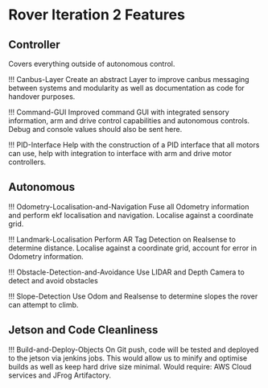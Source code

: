 # Rover Iteration 2 Features

## Controller
Covers everything outside of autonomous control.

!!! Canbus-Layer
    Create an abstract Layer to improve canbus messaging between systems and modularity as well as documentation as code for handover purposes.

!!! Command-GUI
    Improved command GUI with integrated sensory information, arm and drive control capabilities and autonomous controls. Debug and console values should also be sent here.

!!! PID-Interface
    Help with the construction of a PID interface that all motors can use, help with integration to interface with arm and drive motor controllers.

## Autonomous

!!! Odometry-Localisation-and-Navigation
    Fuse all Odometry information and perform ekf localisation and navigation. Localise against a coordinate grid.

!!! Landmark-Localisation
    Perform AR Tag Detection on Realsense to determine distance. Localise against a coordinate grid, account for error in Odometry information.

!!! Obstacle-Detection-and-Avoidance
    Use LIDAR and Depth Camera to detect and avoid obstacles

!!! Slope-Detection
    Use Odom and Realsense to determine slopes the rover can attempt to climb.

## Jetson and Code Cleanliness

!!! Build-and-Deploy-Objects
    On Git push, code will be tested and deployed to the jetson via jenkins jobs. This would allow us to minify and optimise builds as well as keep hard drive size minimal. Would require: AWS Cloud services and JFrog Artifactory.

